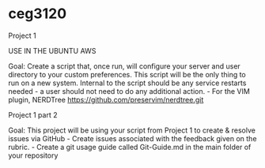 # ceg3120

Project 1

USE IN THE UBUNTU AWS

Goal: Create a script that, once run, will configure your server and user directory to your custom preferences. This script will be the only thing to run on a new system. Internal to the script should be any service restarts needed - a user should not need to do any additional action.
    - For the VIM plugin, NERDTree https://github.com/preservim/nerdtree.git

Project 1 part 2

Goal: This project will be using your script from Project 1 to create & resolve issues via GitHub
     - Create issues associated with the feedback given on the rubric.
     - Create a git usage guide called Git-Guide.md in the main folder of your repository
     
